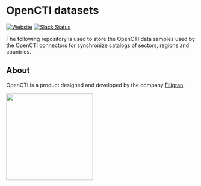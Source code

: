 # OpenCTI datasets

[![Website](https://img.shields.io/badge/website-opencti.io-blue.svg)](https://www.opencti.io)
[![Slack Status](https://slack.filigran.io/badge.svg)](https://community.filigran.io)

The following repository is used to store the OpenCTI data samples used by the OpenCTI connectors for synchronize catalogs of sectors, regions and countries.

## About

OpenCTI is a product designed and developed by the company [Filigran](https://www.filigran.io).

<a href="https://www.filigran.io" alt="Filigran"><img src="https://www.filigran.io/wp-content/uploads/2022/08/filigran_text_horizontal_dense_margin.png" width="230" /></a>
